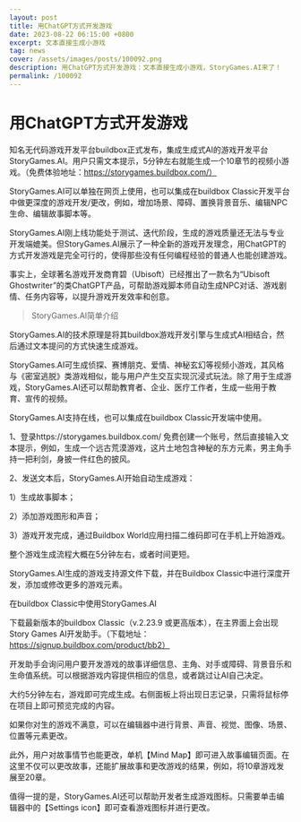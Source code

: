 ```yaml
---
layout: post
title: 用ChatGPT方式开发游戏
date: 2023-08-22 06:15:00 +0800
excerpt: 文本直接生成小游戏
tag: news
cover: /assets/images/posts/100092.png
description: 用ChatGPT方式开发游戏：文本直接生成小游戏，StoryGames.AI来了！
permalink: /100092
---
```



# 用ChatGPT方式开发游戏



知名无代码游戏开发平台buildbox正式发布，集成生成式AI的游戏开发平台StoryGames.AI。用户只需文本提示，5分钟左右就能生成一个10章节的视频小游戏。（免费体验地址：https://storygames.buildbox.com/）

StoryGames.AI可以单独在网页上使用，也可以集成在buildbox Classic开发平台中做更深度的游戏开发/更改，例如，增加场景、障碍、置换背景音乐、编辑NPC生命、编辑故事脚本等。

StoryGames.AI刚上线功能处于测试、迭代阶段，生成的游戏质量还无法与专业开发端媲美。但StoryGames.AI展示了一种全新的游戏开发理念，用ChatGPT的方式开发游戏是完全可行的，使得那些没有任何编程经验的普通人也能创建游戏。



事实上，全球著名游戏开发商育碧（Ubisoft）已经推出了一款名为“Ubisoft Ghostwriter”的类ChatGPT产品，可帮助游戏脚本师自动生成NPC对话、游戏剧情、任务内容等，以提升游戏开发效率和创意。

> StoryGames.AI简单介绍

StoryGames.AI的技术原理是将其buildbox游戏开发引擎与生成式AI相结合，然后通过文本提问的方式快速生成游戏。

StoryGames.AI可生成侦探、赛博朋克、爱情、神秘玄幻等视频小游戏，其风格与《密室逃脱》类游戏相似，能与用户产生交互实现沉浸式玩法。除了用于生成游戏，StoryGames.AI还可以帮助教育者、企业、医疗工作者，生成一些用于教育、宣传的视频。

StoryGames.AI支持在线，也可以集成在buildbox Classic开发端中使用。

1、登录https://storygames.buildbox.com/ 免费创建一个账号，然后直接输入文本提示，例如，生成一个远古荒漠游戏，这片土地包含神秘的东方元素，男主角手持一把利剑，身披一件红色的披风。

2、发送文本后，StoryGames.AI开始自动生成游戏：

1）生成故事脚本；

2）添加游戏图形和声音；

3）游戏开发完成，通过Buildbox World应用扫描二维码即可在手机上开始游戏。

整个游戏生成流程大概在5分钟左右，或者时间更短。



StoryGames.AI生成的游戏支持源文件下载，并在Buildbox Classic中进行深度开发，添加或修改更多的游戏元素。

在buildbox Classic中使用StoryGames.AI

下载最新版本的buildbox Classic（v.2.23.9 或更高版本），在主界面上会出现Story Games AI开发助手。（下载地址：https://signup.buildbox.com/product/bb2）



开发助手会询问用户要开发游戏的故事详细信息、主角、对手或障碍、背景音乐和生命值系统。可以根据游戏内容提供相应的信息，或者跳过让AI自己决定。



大约5分钟左右，游戏即可完成生成。右侧面板上将出现日志记录，只需将鼠标停在项目上即可预览完成的内容。


如果你对生的游戏不满意，可以在编辑器中进行背景、声音、视觉、图像、场景、位置等元素更改。



此外，用户对故事情节也能更改，单机【Mind Map】即可进入故事编辑页面。在这里不仅可以更改故事，还能扩展故事和更改游戏的结果，例如，将10章游戏发展至20章。



值得一提的是，StoryGames.AI还可以帮助开发者生成游戏图标。只需要单击编辑器中的【Settings icon】即可查看游戏图标并进行更改。